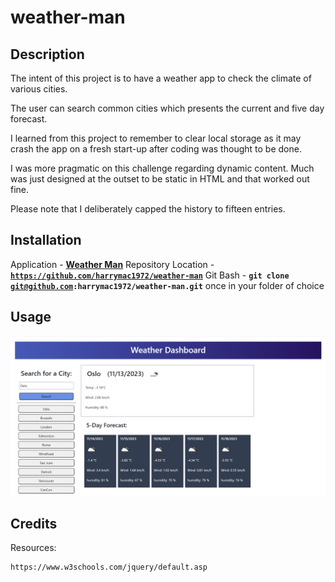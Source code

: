 # weather-man

## Description

The intent of this project is to have a weather app to check the climate of various cities.

The user can search common cities which presents the current and five day forecast.

I learned from this project to remember to clear local storage as it may crash the app on a fresh start-up after coding was thought to be done.

I was more pragmatic on this challenge regarding dynamic content.  Much was just designed at the outset to be static in HTML and that worked out fine.

Please note that I deliberately capped the history to fifteen entries.
## Installation   

Application - <a href="https://harrymac1972.github.io/weather-man/" style="font-weight:bolder;">Weather Man</a>
Repository Location - <code><strong>https://github.com/harrymac1972/weather-man</strong></code>
Git Bash - <code><strong>git clone git@github.com:harrymac1972/weather-man.git</strong></code> once in your folder of choice

## Usage

![home page of weather app](./assets/imgs/screenshot-home.png)

## Credits

Resources:

    https://www.w3schools.com/jquery/default.asp

    